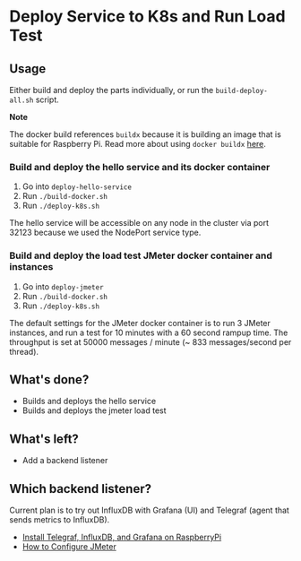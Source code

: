 # Deploy Service to K8s and Run Load Test

## Usage

Either build and deploy the parts individually, or run the `build-deploy-all.sh` script.

**Note**

The docker build references `buildx` because it is building an image that is suitable for Raspberry Pi. Read more about using `docker buildx` [here](https://docs.docker.com/buildx/working-with-buildx/).

### Build and deploy the hello service and its docker container

1. Go into `deploy-hello-service` 
2. Run `./build-docker.sh`
3. Run `./deploy-k8s.sh`

The hello service will be accessible on any node in the cluster via port 32123 because we used the NodePort service type.

### Build and deploy the load test JMeter docker container and instances

1. Go into `deploy-jmeter`
2. Run `./build-docker.sh`
3. Run `./deploy-k8s.sh`

The default settings for the JMeter docker container is to run 3 JMeter instances, and run a test for 10 minutes with a 60 second rampup time. The throughput is set at 50000 messages / minute (~ 833 messages/second per thread). 

## What's done?

* Builds and deploys the hello service
* Builds and deploys the jmeter load test

## What's left?

* Add a backend listener

## Which backend listener?

Current plan is to try out InfluxDB with Grafana (UI) and Telegraf (agent that sends metrics to InfluxDB).

* [Install Telegraf, InfluxDB, and Grafana on RaspberryPi](https://nwmichl.net/2020/07/14/telegraf-influxdb-grafana-on-raspberrypi-from-scratch)
* [How to Configure JMeter](https://sfakrudeen78.github.io/JMeter-InfluxDB-Writer)

